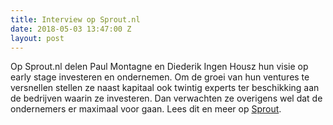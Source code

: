 ```yaml
---
title: Interview op Sprout.nl
date: 2018-05-03 13:47:00 Z
layout: post
---
```


Op Sprout.nl delen Paul Montagne en Diederik Ingen Housz hun visie op early stage investeren en ondernemen. Om de groei van hun ventures te versnellen stellen ze naast kapitaal ook twintig experts ter beschikking aan de bedrijven waarin ze investeren. Dan verwachten ze overigens wel dat de ondernemers er maximaal voor gaan. Lees dit en meer op [Sprout](https://www.sprout.nl/artikel/investeerders/deze-investeerders-ondernemen-mee-met-hun-startups). 